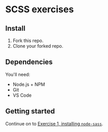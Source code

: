 # SCSS exercises

## Install

1. Fork this repo.
1. Clone your forked repo.

## Dependencies

You'll need:

- Node.js + NPM
- Git
- VS Code

## Getting started

Continue on to [Exercise 1, installing `node-sass`](./exercises/01-installing-node-sass.md).